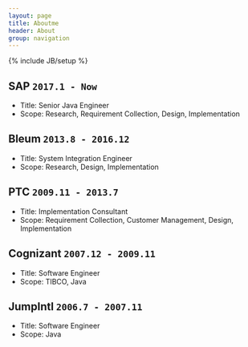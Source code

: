 ```yaml
---
layout: page
title: Aboutme
header: About
group: navigation
---
```

{% include JB/setup %}

SAP `2017.1 - Now`
---
- Title: Senior Java Engineer
- Scope: Research, Requirement Collection, Design, Implementation
  
Bleum `2013.8 - 2016.12`
---
- Title: System Integration Engineer
- Scope: Research, Design, Implementation

  
PTC `2009.11 - 2013.7`
---
- Title: Implementation Consultant
- Scope: Requirement Collection, Customer Management, Design, Implementation


Cognizant `2007.12 - 2009.11`
---
- Title: Software Engineer
- Scope: TIBCO, Java

JumpIntl `2006.7 - 2007.11`
---
- Title: Software Engineer
- Scope: Java
